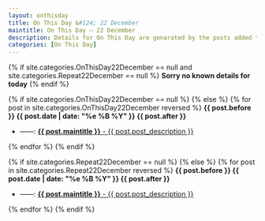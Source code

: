 ```yaml
---
layout: onthisday
title: On This Day &#124; 22 December
maintitle: On This Day — 22 December
description: Details for On This Day are genarated by the posts added to the website so the content is subject to changes/updates over time.
categories: [On This Day]
---
```


{% if site.categories.OnThisDay22December == null and site.categories.Repeat22December == null %}
<strong>Sorry no known details for today</strong>
{% endif %}

{% if site.categories.OnThisDay22December == null %}
{% else %}
{% for post in site.categories.OnThisDay22December reversed %}
<strong>{{ post.before }} {{ post.date | date: "%e %B %Y" }} {{ post.after }}</strong>
<ul>
<li> ——: <a href="{{ post.url }}"><strong>{{ post.maintitle }}</strong> - {{ post.post_description }}</a></li>
</ul>
{% endfor %}
{% endif %}

{% if site.categories.Repeat22December == null %}
{% else %}
{% for post in site.categories.Repeat22December reversed %}
<strong>{{ post.before }} {{ post.date | date: "%e %B %Y" }} {{ post.after }}</strong>
<ul>
<li> ——: <a href="{{ post.url }}"><strong>{{ post.maintitle }}</strong> - {{ post.post_description }}</a></li>
</ul>
{% endfor %}
{% endif %}
